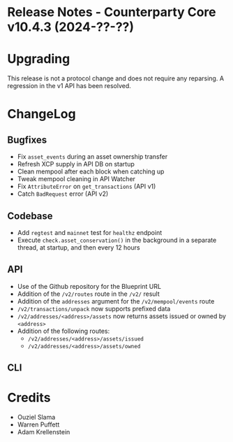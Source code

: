 # Release Notes - Counterparty Core v10.4.3 (2024-??-??)


# Upgrading

This release is not a protocol change and does not require any reparsing. A regression in the v1 API has been resolved.

# ChangeLog


## Bugfixes

- Fix `asset_events` during an asset ownership transfer
- Refresh XCP supply in API DB on startup
- Clean mempool after each block when catching up
- Tweak mempool cleaning in API Watcher
- Fix `AttributeError` on `get_transactions` (API v1)
- Catch `BadRequest` error (API v2)

## Codebase

- Add `regtest` and `mainnet` test for `healthz` endpoint
- Execute `check.asset_conservation()` in the background in a separate thread, at startup, and then every 12 hours

## API

- Use of the Github repository for the Blueprint URL
- Addition of the `/v2/routes` route in the `/v2/` result
- Addition of the `addresses` argument for the `/v2/mempool/events` route
- `/v2/transactions/unpack` now supports prefixed data
- `/v2/addresses/<address>/assets` now returns assets issued or owned by `<address>`
- Addition of the following routes:
    - `/v2/addresses/<address>/assets/issued`
    - `/v2/addresses/<address>/assets/owned`

## CLI


# Credits

* Ouziel Slama
* Warren Puffett
* Adam Krellenstein
